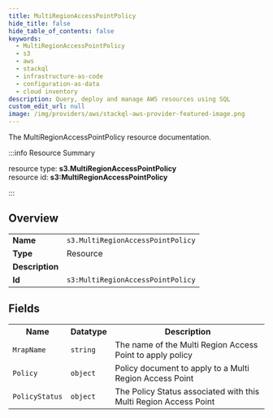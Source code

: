 ```yaml
---
title: MultiRegionAccessPointPolicy
hide_title: false
hide_table_of_contents: false
keywords:
  - MultiRegionAccessPointPolicy
  - s3
  - aws
  - stackql
  - infrastructure-as-code
  - configuration-as-data
  - cloud inventory
description: Query, deploy and manage AWS resources using SQL
custom_edit_url: null
image: /img/providers/aws/stackql-aws-provider-featured-image.png
---
```

The MultiRegionAccessPointPolicy resource documentation.

:::info Resource Summary

<div class="row">
<div class="providerDocColumn">
<span>resource type:&nbsp;<b>s3.MultiRegionAccessPointPolicy</b></span><br />
<span>resource id:&nbsp;<b>s3:MultiRegionAccessPointPolicy</b></span><br />
</div>
</div>

:::

## Overview
<table><tbody>
<tr><td><b>Name</b></td><td><code>s3.MultiRegionAccessPointPolicy</code></td></tr>
<tr><td><b>Type</b></td><td>Resource</td></tr>
<tr><td><b>Description</b></td><td></td></tr>
<tr><td><b>Id</b></td><td><code>s3:MultiRegionAccessPointPolicy</code></td></tr>
</tbody></table>

## Fields
<table><tbody>
<tr><th>Name</th><th>Datatype</th><th>Description</th></tr>
<tr><td><code>MrapName</code></td><td><code>string</code></td><td>The name of the Multi Region Access Point to apply policy</td></tr><tr><td><code>Policy</code></td><td><code>object</code></td><td>Policy document to apply to a Multi Region Access Point</td></tr><tr><td><code>PolicyStatus</code></td><td><code>object</code></td><td>The Policy Status associated with this Multi Region Access Point</td></tr>
</tbody></table>